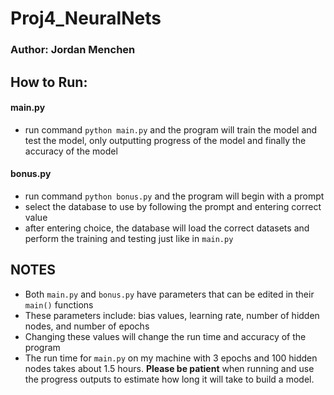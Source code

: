 # __Proj4_NeuralNets__
### Author: Jordan Menchen

## __How to Run:__
#### main.py
- run command `python main.py` and the program will train the model and test the model, only
outputting progress of the model and finally the accuracy of the model

#### bonus.py
- run command `python bonus.py` and the program will begin with a prompt
- select the database to use by following the prompt and entering correct value
- after entering choice, the database will load the correct datasets and perform the training and
testing just like in `main.py`

## __NOTES__
- Both `main.py` and `bonus.py` have parameters that can be edited in their `main()` functions
- These parameters include: bias values, learning rate, number of hidden nodes, and number of epochs
- Changing these values will change the run time and accuracy of the program
- The run time for `main.py` on my machine with 3 epochs and 100 hidden nodes takes about 1.5 hours.
__Please be patient__ when running and use the progress outputs to estimate how long it will take
to build a model.

